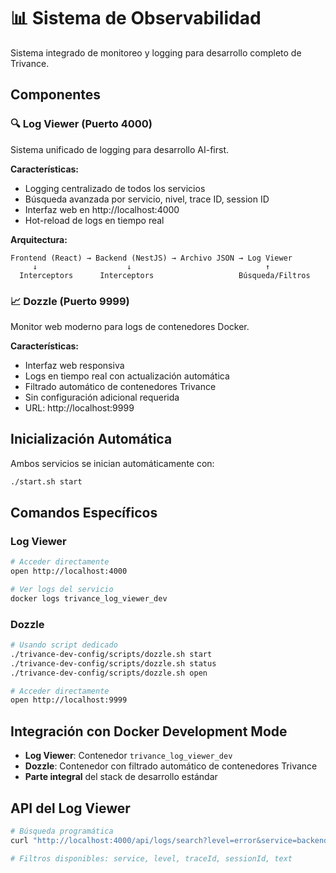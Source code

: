 # 📊 Sistema de Observabilidad

Sistema integrado de monitoreo y logging para desarrollo completo de Trivance.

## Componentes

### 🔍 Log Viewer (Puerto 4000)
Sistema unificado de logging para desarrollo AI-first.

**Características:**
- Logging centralizado de todos los servicios
- Búsqueda avanzada por servicio, nivel, trace ID, session ID
- Interfaz web en http://localhost:4000
- Hot-reload de logs en tiempo real

**Arquitectura:**
```
Frontend (React) → Backend (NestJS) → Archivo JSON → Log Viewer
     ↓                    ↓                              ↑
  Interceptors      Interceptors                   Búsqueda/Filtros
```

### 📈 Dozzle (Puerto 9999)
Monitor web moderno para logs de contenedores Docker.

**Características:**
- Interfaz web responsiva
- Logs en tiempo real con actualización automática
- Filtrado automático de contenedores Trivance
- Sin configuración adicional requerida
- URL: http://localhost:9999

## Inicialización Automática

Ambos servicios se inician automáticamente con:
```bash
./start.sh start
```

## Comandos Específicos

### Log Viewer
```bash
# Acceder directamente
open http://localhost:4000

# Ver logs del servicio
docker logs trivance_log_viewer_dev
```

### Dozzle
```bash
# Usando script dedicado
./trivance-dev-config/scripts/dozzle.sh start
./trivance-dev-config/scripts/dozzle.sh status
./trivance-dev-config/scripts/dozzle.sh open

# Acceder directamente
open http://localhost:9999
```

## Integración con Docker Development Mode

- **Log Viewer**: Contenedor `trivance_log_viewer_dev`
- **Dozzle**: Contenedor con filtrado automático de contenedores Trivance
- **Parte integral** del stack de desarrollo estándar

## API del Log Viewer

```bash
# Búsqueda programática
curl "http://localhost:4000/api/logs/search?level=error&service=backend"

# Filtros disponibles: service, level, traceId, sessionId, text
```